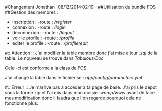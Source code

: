 #Changement Jonathan -08/12/2014:02:19-:
##Utilisation du bundle FOS
##Gestion des membres :
* inscription :
	-route : */register*
* connexion : 
	-route : */login*
* deconnexion :
	-route : */logout*
* voir le profile :
	-route : */profile*
* editer le profile :
	-route : */profile/edit*

#:: Attention ::
J'ai modifier la table membre donc j'ai mise à jour *.sql* de la table. 
Le nouveau se trouve dans *Tabulous/Doc*

Celui-ci est conforme à la class de FOS

J'ai changé la table dans le fichier se : *app/config/parameters.yml*

#:: Erreur ::
Je n'arrive pas à accéder à ta page de base.
J'ai pris le dépot sous la forme zip et l'ai mis dans mon dossier *wamp/www* avant de faire mes modification donc il faudra que l'on regarde pourquoi cela ne fonctionne plus.